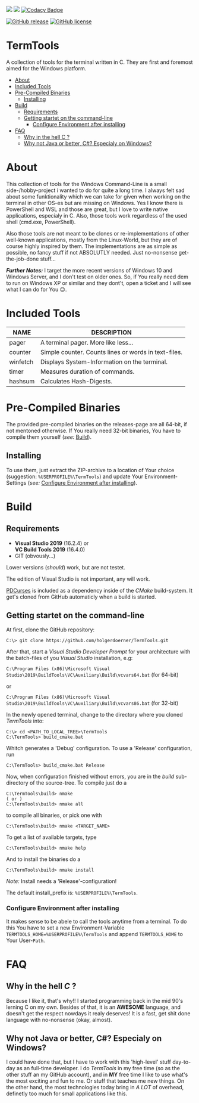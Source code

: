 ![](https://github.com/holgerdoerner/TermTools/workflows/CTest/badge.svg) ![](https://github.com/holgerdoerner/TermTools/workflows/Release%20Packaging/badge.svg) [![Codacy Badge](https://api.codacy.com/project/badge/Grade/7f1fa4df8d47447daf76710556eed469)](https://www.codacy.com/manual/HolgerDoerner/TermTools?utm_source=github.com&amp;utm_medium=referral&amp;utm_content=HolgerDoerner/TermTools&amp;utm_campaign=Badge_Grade)

[![GitHub release](https://img.shields.io/github/release/HolgerDoerner/TermTools.svg)](https://GitHub.com/HolgerDoerner/TermTools/releases/) [![GitHub license](https://img.shields.io/github/license/HolgerDoerner/TermTools.svg)](https://github.com/HolgerDoerner/TermTools/blob/master/LICENSE)
# TermTools <!-- omit in toc -->
A collection of tools for the terminal written in C. They are first and foremost aimed for the Windows platform.

- [About](#about)
- [Included Tools](#included-tools)
- [Pre-Compiled Binaries](#pre-compiled-binaries)
  - [Installing](#installing)
- [Build](#build)
  - [Requirements](#requirements)
  - [Getting startet on the command-line](#getting-startet-on-the-command-line)
    - [Configure Environment after installing](#configure-environment-after-installing)
- [FAQ](#faq)
  - [Why in the hell C ?](#why-in-the-hell-c)
  - [Why not Java or better, C#? Especialy on Windows?](#why-not-java-or-better-c-especialy-on-windows)

# About
This collection of tools for the Windows Command-Line is a small side-/hobby-project i wanted to do for quite a long time. I always felt sad about some funktionality which we can take for given when working on the terminal in other OS-es but are missing on Windows. Yes I know there is PowerShell and WSL and those are great, but I love to write native applications, especialy in C. Also, those tools work regardless of the used shell (cmd.exe, PowerShell).

Also those tools are not meant to be clones or re-implementations of other well-known applications, mostly from the Linux-World, but they are of course highly inspired by them. The implementations are as simple as possible, no fancy stuff if not ABSOLUTLY needed. Just no-nonsense get-the-job-done stuff...

***Further Notes:*** I target the more recent versions of Windows 10 and Windows Server, and I don't test on older ones. So, if You really need dem to run on Windows XP or similar and they dont't, open a ticket and I will see what I can do for You 😉.

# Included Tools
NAME | DESCRIPTION
--- | ---
pager | A terminal pager. More like less...
counter | Simple counter. Counts lines or words in text-files.
winfetch | Displays System-Information on the terminal.
timer | Measures duration of commands.
hashsum | Calculates Hash-Digests.

# Pre-Compiled Binaries
The provided pre-compiled binaries on the releases-page are all 64-bit, if not mentoned otherwise. If You really need 32-bit binaries, You have to compile them yourself (*see:* [Build](#build)).

## Installing
To use them, just extract the ZIP-archive to a location of Your choice (suggestion: `%USERPROFILE%\TermTools`) and update Your Environment-Settings (*see:* [Configure Environment after installing](#configure-environment-after-installing)).

# Build
## Requirements
- **Visual Studio 2019** (16.2.4) or \
  **VC Build Tools 2019** (16.4.0)
- GIT (obvously...)

Lower versions (*should*) work, but are not testet.

The edition of Visual Studio is not important, any will work.

[PDCurses](https://github.com/wmcbrine/PDCurses) is included as a dependency inside of the *CMake* build-system. It get's cloned from GitHub automaticly when a build is started.

## Getting startet on the command-line
At first, clone the GitHub  repository:

    C:\> git clone https://github.com/holgerdoerner/TermTools.git

After that, start a *Visual Studio Developer Prompt* for your architecture with the batch-files of you *Visual Studio* installation, e.g:

`C:\Program Files (x86)\Microsoft Visual Studio\2019\BuildTools\VC\Auxiliary\Build\vcvars64.bat` (for 64-bit)

or

`C:\Program Files (x86)\Microsoft Visual Studio\2019\BuildTools\VC\Auxiliary\Build\vcvars86.bat` (for 32-bit)

In the newly opened terminal, change to the directory where you cloned *TermTools* into:

    C:\> cd <PATH_TO_LOCAL_TREE>\TermTools
    C:\TermTools> build_cmake.bat

Whitch generates a 'Debug' configuration. To use a 'Release' configuration, run

    C:\TermTools> build_cmake.bat Release

Now, when configuration finished without errors, you are in the *build* sub-directory of the source-tree. To compile just do a

    C:\TermTools\build> nmake
    ( or )
    C:\TermTools\build> nmake all

to compile all binaries, or pick one with

    C:\TermTools\build> nmake <TARGET_NAME>

To get a list of available targets, type

    C:\TermTools\build> nmake help

And to install the binaries do a

    C:\TermTools\build> nmake install

*Note:* Install needs a 'Release'-configuration!

The default install_prefix is: `%USERPROFILE%\TermTools`.

### Configure Environment after installing
It makes sense to be abele to call the tools anytime from a terminal. To do this You have to set a new Environment-Variable `TERMTOOLS_HOME=%USERPROFILE%\TermTools` and append `TERMTOOLS_HOME` to Your User-`Path`.

# FAQ
## Why in the hell *C* ?
Because I like it, that's why!! I started programming back in the mid 90's lerning C on my own. Besides of that, it is an **AWESOME** language, and doesn't get the respect nowdays it realy deserves! It is a fast, get shit done language with no-nonsense (okay, almost).

## Why not Java or better, C#? Especialy on Windows?
I could have done that, but I have to work with this 'high-level' stuff day-to-day as an full-time developer. I do *TermTools* in my free time (so as the other stuff an my  GitHub account), and in **MY** free time I like to use what's the most exciting and fun to me. Or stuff that teaches me new things. On the other hand, the most technologies today bring in *A LOT* of overhead, definetly too much for small applications like this.
